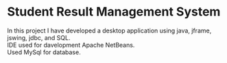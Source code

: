 # Student Result Management System
In this project I have developed a desktop application using java, jframe, jswing, jdbc, and SQL.<br>
IDE used for davelopment Apache NetBeans.<br>
Used MySql for database.
